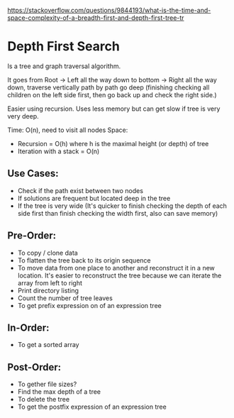 https://stackoverflow.com/questions/9844193/what-is-the-time-and-space-complexity-of-a-breadth-first-and-depth-first-tree-tr

# Depth First Search

Is a tree and graph traversal algorithm.

It goes from Root -> Left all the way down to bottom -> Right all the way down, traverse vertically path by path go deep (finishing checking all children on the left side first, then go back up and check the right side.)

Easier using recursion. Uses less memory but can get slow if tree is very very deep.

Time: O(n), need to visit all nodes
Space: 
- Recursion = O(h) where h is the maximal height (or depth) of tree
- Iteration with a stack = O(n) 

## Use Cases:
- Check if the path exist between two nodes
- If solutions are frequent but located deep in the tree
- If the tree is very wide (It's quicker to finish checking the depth of each side first than finish checking the width first, also can save memory)

## Pre-Order:
- To copy / clone data
- To flatten the tree back to its origin sequence
- To move data from one place to another and reconstruct it in a new location. It's easier to reconstruct the tree because we can iterate the array from left to right 
- Print directory listing
- Count the number of tree leaves
- To get prefix expression on of an expression tree

## In-Order:
- To get a sorted array

## Post-Order:
- To gether file sizes?
- Find the max depth of a tree
- To delete the tree
- To get the postfix expression of an expression tree
